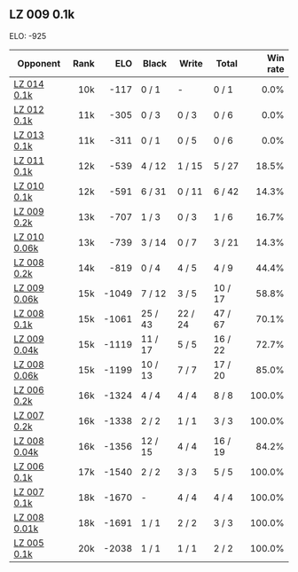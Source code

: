 ## LZ 009 0.1k ##

ELO: -925

Opponent | Rank | ELO | Black | Write | Total | Win rate
---------|-----:|----:|-------|-------|-------|-------:
[LZ 014 0.1k](LZ%20014%200.1k.md) | 10k | -117 | 0 / 1 | - | 0 / 1 | 0.0%
[LZ 012 0.1k](LZ%20012%200.1k.md) | 11k | -305 | 0 / 3 | 0 / 3 | 0 / 6 | 0.0%
[LZ 013 0.1k](LZ%20013%200.1k.md) | 11k | -311 | 0 / 1 | 0 / 5 | 0 / 6 | 0.0%
[LZ 011 0.1k](LZ%20011%200.1k.md) | 12k | -539 | 4 / 12 | 1 / 15 | 5 / 27 | 18.5%
[LZ 010 0.1k](LZ%20010%200.1k.md) | 12k | -591 | 6 / 31 | 0 / 11 | 6 / 42 | 14.3%
[LZ 009 0.2k](LZ%20009%200.2k.md) | 13k | -707 | 1 / 3 | 0 / 3 | 1 / 6 | 16.7%
[LZ 010 0.06k](LZ%20010%200.06k.md) | 13k | -739 | 3 / 14 | 0 / 7 | 3 / 21 | 14.3%
[LZ 008 0.2k](LZ%20008%200.2k.md) | 14k | -819 | 0 / 4 | 4 / 5 | 4 / 9 | 44.4%
[LZ 009 0.06k](LZ%20009%200.06k.md) | 15k | -1049 | 7 / 12 | 3 / 5 | 10 / 17 | 58.8%
[LZ 008 0.1k](LZ%20008%200.1k.md) | 15k | -1061 | 25 / 43 | 22 / 24 | 47 / 67 | 70.1%
[LZ 009 0.04k](LZ%20009%200.04k.md) | 15k | -1119 | 11 / 17 | 5 / 5 | 16 / 22 | 72.7%
[LZ 008 0.06k](LZ%20008%200.06k.md) | 15k | -1199 | 10 / 13 | 7 / 7 | 17 / 20 | 85.0%
[LZ 006 0.2k](LZ%20006%200.2k.md) | 16k | -1324 | 4 / 4 | 4 / 4 | 8 / 8 | 100.0%
[LZ 007 0.2k](LZ%20007%200.2k.md) | 16k | -1338 | 2 / 2 | 1 / 1 | 3 / 3 | 100.0%
[LZ 008 0.04k](LZ%20008%200.04k.md) | 16k | -1356 | 12 / 15 | 4 / 4 | 16 / 19 | 84.2%
[LZ 006 0.1k](LZ%20006%200.1k.md) | 17k | -1540 | 2 / 2 | 3 / 3 | 5 / 5 | 100.0%
[LZ 007 0.1k](LZ%20007%200.1k.md) | 18k | -1670 | - | 4 / 4 | 4 / 4 | 100.0%
[LZ 008 0.01k](LZ%20008%200.01k.md) | 18k | -1691 | 1 / 1 | 2 / 2 | 3 / 3 | 100.0%
[LZ 005 0.1k](LZ%20005%200.1k.md) | 20k | -2038 | 1 / 1 | 1 / 1 | 2 / 2 | 100.0%
